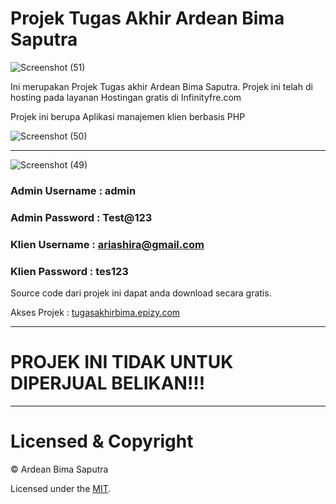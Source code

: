 # Projek Tugas Akhir Ardean Bima Saputra

![Screenshot (51)](https://user-images.githubusercontent.com/25562844/126034736-cb6de87d-65bd-46bf-a17e-18601c8b3dc6.png)


 Ini merupakan Projek Tugas akhir Ardean Bima Saputra. Projek ini telah di hosting pada layanan Hostingan gratis di Infinityfre.com
 
 Projek ini berupa Aplikasi manajemen klien berbasis PHP
 
 ![Screenshot (50)](https://user-images.githubusercontent.com/25562844/126034709-b9d44f0f-0614-4951-9fa6-ea5d6640ae37.png)
 
 
 ---
 
 
 ![Screenshot (49)](https://user-images.githubusercontent.com/25562844/126034670-4cf57506-bf68-40e9-858d-81deaf08687b.png)

 ### Admin Username : admin
 
 ### Admin Password : Test@123
 
 ### Klien Username : ariashira@gmail.com
 
 ### Klien Password : tes123
 
 Source code dari projek ini dapat anda download secara gratis.
 
 Akses Projek : [tugasakhirbima.epizy.com](http://tugasakhirbima.epizy.com/)
 
 ---
 
 # PROJEK INI TIDAK UNTUK DIPERJUAL BELIKAN!!!
 
 ---
 
 # Licensed & Copyright
 
 © Ardean Bima Saputra
 
 Licensed under the [MIT](LICENSE).
 

